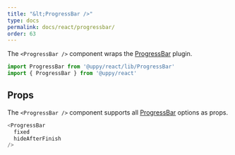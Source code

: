 ```yaml
---
title: "&lt;ProgressBar />"
type: docs
permalink: docs/react/progressbar/
order: 63
---
```


The `<ProgressBar />` component wraps the [ProgressBar][] plugin.

```js
import ProgressBar from '@uppy/react/lib/ProgressBar'
import { ProgressBar } from '@uppy/react'
```

## Props

The `<ProgressBar />` component supports all [ProgressBar][] options as props.

```js
<ProgressBar
  fixed
  hideAfterFinish
/>
```

[ProgressBar]: /docs/progressbar/
